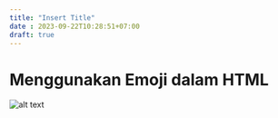 ```yaml
---
title: "Insert Title"
date : 2023-09-22T10:28:51+07:00
draft: true
---
```


# Menggunakan Emoji dalam HTML


![alt text](https://lh3.googleusercontent.com/keep-bbsk/AG3SVnDMg-jo7NhgsqJxBHpYgTpK_YLK637L6r3X_nXAKHJpECvWuwU4ubsquxuqgfziClgSUOefedM9UayJpHzwMrxfgMyPlrKs-64iK93nHet3VlJI=s512)
